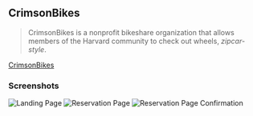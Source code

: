 ## CrimsonBikes

> CrimsonBikes is a nonprofit bikeshare organization that allows members of the Harvard community to check out wheels, *zipcar-style*.  

[CrimsonBikes](http://www.crimsonbikes.org)

### Screenshots

![Landing Page](http://i.imgur.com/88Qmwbo.jpg)
![Reservation Page](http://i.imgur.com/LiMPwkX.png)
![Reservation Page Confirmation](http://i.imgur.com/CsG2U8L.png)